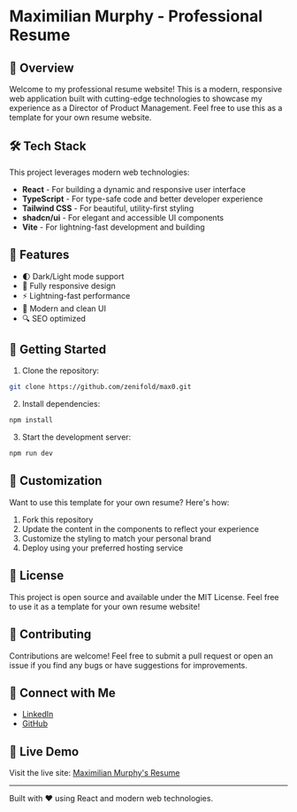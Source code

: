 # Maximilian Murphy - Professional Resume

## 🚀 Overview

Welcome to my professional resume website! This is a modern, responsive web application built with cutting-edge technologies to showcase my experience as a Director of Product Management. Feel free to use this as a template for your own resume website.

## 🛠 Tech Stack

This project leverages modern web technologies:

- **React** - For building a dynamic and responsive user interface
- **TypeScript** - For type-safe code and better developer experience
- **Tailwind CSS** - For beautiful, utility-first styling
- **shadcn/ui** - For elegant and accessible UI components
- **Vite** - For lightning-fast development and building

## 🌟 Features

- 🌓 Dark/Light mode support
- 📱 Fully responsive design
- ⚡ Lightning-fast performance
- 🎨 Modern and clean UI
- 🔍 SEO optimized

## 🚦 Getting Started

1. Clone the repository:
```bash
git clone https://github.com/zenifold/max0.git
```

2. Install dependencies:
```bash
npm install
```

3. Start the development server:
```bash
npm run dev
```

## 🔧 Customization

Want to use this template for your own resume? Here's how:

1. Fork this repository
2. Update the content in the components to reflect your experience
3. Customize the styling to match your personal brand
4. Deploy using your preferred hosting service

## 📄 License

This project is open source and available under the MIT License. Feel free to use it as a template for your own resume website!

## 🤝 Contributing

Contributions are welcome! Feel free to submit a pull request or open an issue if you find any bugs or have suggestions for improvements.

## 🔗 Connect with Me

- [LinkedIn](https://linkedin.com/in/maximilian-murphy)
- [GitHub](https://github.com/zenifold)

## 💫 Live Demo

Visit the live site: [Maximilian Murphy's Resume](https://max0.lovable.app)

---

Built with ❤️ using React and modern web technologies.
